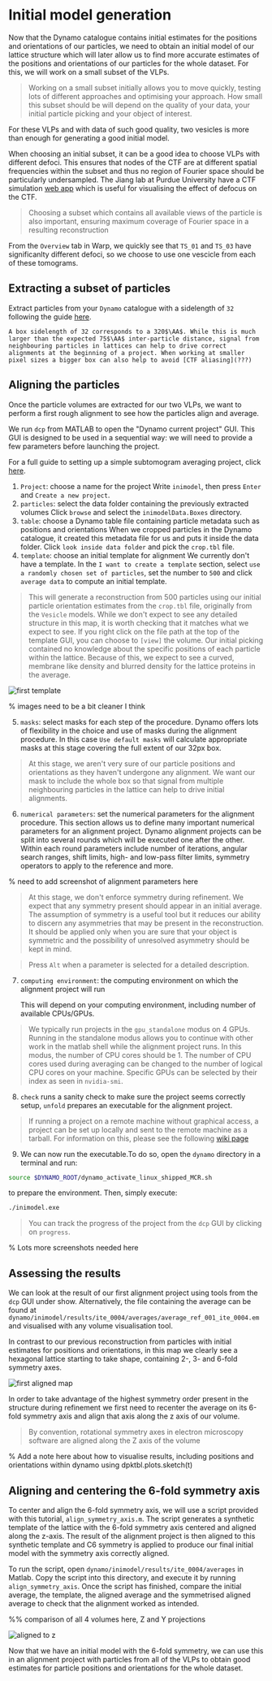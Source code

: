 # Initial model generation

Now that the Dynamo catalogue contains initial estimates for the positions and orientations of our particles, we need to obtain an initial model of our lattice structure which will later allow us to find more accurate estimates of the positions and orientations of our particles for the whole dataset. For this, we will work on a small subset of the VLPs.

> Working on a small subset initially allows you to move quickly, testing lots of different approaches and optimising your approach. How small this subset should be will depend on the quality of your data, your initial particle picking and your object of interest. 

For these VLPs and with data of such good quality, two vesicles is more than enough for generating a good initial model.

When choosing an initial subset, it can be a good idea to choose VLPs with different defoci. This ensures that nodes of the CTF are at different spatial frequencies within the subset and thus no region of Fourier space should be particularly undersampled. The Jiang lab at Purdue University have a CTF simulation [web app](https://ctf-simulation.herokuapp.com/) which is useful for visualising the effect of defocus on the CTF.

> Choosing a subset which contains all available views of the particle is also important, ensuring maximum coverage of Fourier space in a resulting reconstruction

From the `Overview` tab in Warp, we quickly see that `TS_01` and `TS_03` have significanlty different defoci, so we choose to use one vescicle from each of these tomograms.

## Extracting a subset of particles

Extract particles from your `Dynamo` catalogue with a sidelength of `32` following the guide [here](../../mini-tutorials/dynamo/extract-from-catalogue).

```{note}
A box sidelength of 32 corresponds to a 320$\AA$. While this is much larger than the expected 75$\AA$ inter-particle distance, signal from neighbouring particles in lattices can help to drive correct alignments at the beginning of a project. When working at smaller pixel sizes a bigger box can also help to avoid [CTF aliasing](???)
```

## Aligning the particles

Once the particle volumes are extracted for our two VLPs, we want to perform a first rough alignment to see how the particles align and average. 

We run `dcp` from MATLAB to open the "Dynamo current project" GUI. This GUI is designed to be used in a sequential way: we will need to provide a few parameters before launching the project.

For a full guide to setting up a simple subtomogram averaging project, click [here](../../mini-tutorials/dynamo/alignment-setup).

1. `Project`: choose a name for the project
   Write `inimodel`, then press `Enter` and `Create a new project`.
2. `particles`: select the data folder containing the previously extracted volumes
   Click `browse` and select the `inimodelData.Boxes` directory.
3. `table`: choose a Dynamo table file containing particle metadata such as positions and orientations
   When we cropped particles in the Dynamo catalogue, it created this metadata file for us and puts it inside the data folder. Click `look inside data folder` and pick the `crop.tbl` file.
4. `template`: choose an initial template for alignment
   We currently don't have a template. In the `I want to create a template` section, select `use a randomly chosen set of particles`, set the number to `500` and click `average data` to compute an initial template.

> This will generate a reconstruction from 500 particles using our initial particle orientation estimates from the `crop.tbl` file, originally from the `Vesicle` models. While we don't expect to see any detailed structure in this map, it is worth checking that it matches what we expect to see. If you right click on the file path at the top of the template GUI, you can choose to `[view]` the volume. Our initial picking contained no knowledge about the specific positions of each particle within the lattice. Because of this, we expect to see a curved, membrane like density and blurred density for the lattice proteins in the average.

![first template](https://i.ibb.co/dM5Dqt5/first-template-all.png)

% images need to be a bit cleaner I think

5. `masks`: select masks for each step of the procedure.
    Dynamo offers lots of flexibility in the choice and use of masks during the alignment procedure. In this case `Use default masks` will calculate appropriate masks at this stage covering the full extent of our 32px box.

> At this stage, we aren't very sure of our particle positions and orientations as they haven't undergone any alignment. We want our mask to include the whole box so that signal from multiple neighbouring particles in the lattice can help to drive initial alignments.

6. `numerical parameters`: set the numerical parameters for the alignment procedure.
    This section allows us to define many important numerical parameters for an alignment project. Dynamo alignment projects can be split into several rounds which will be executed one after the other. Within each round parameters include number of iterations, angular search ranges, shift limits, high- and low-pass filter limits, symmetry operators to apply to the reference and more.

% need to add screenshot of alignment parameters here
> At this stage, we don't enforce symmetry during refinement. We expect that any symmetry present should appear in an initial average. The assumption of symmetry is a useful tool but it reduces our ability to discern any asymmetries that may be present in the reconstruction. It should be applied only when you are sure that your object is symmetric and the possibility of unresolved asymmetry should be kept in mind.

> Press `Alt` when a parameter is selected for a detailed description.

7. `computing environment`: the computing environment on which the alignment project will run

    This will depend on your computing environment, including number of available CPUs/GPUs.

> We typically run projects in the `gpu_standalone` modus on 4 GPUs. Running in the standalone modus allows you to continue with other work in the matlab shell while the alignment project runs. In this modus, the number of CPU cores should be 1. The number of CPU cores used during averaging can be changed to the number of logical CPU cores on your machine. Specific GPUs can be selected by their index as seen in `nvidia-smi`.


8. `check` runs a sanity check to make sure the project seems correctly setup, `unfold` prepares an executable for the alignment project.

> If running a project on a remote machine without graphical access, a project can be set up locally and sent to the remote machine as a tarball. For information on this, please see the following [wiki page](https://wiki.dynamo.biozentrum.unibas.ch/w/index.php/Tarring_projects)


9. We can now run the executable.To do so, open the `dynamo` directory in a terminal and run:
```bash
source $DYNAMO_ROOT/dynamo_activate_linux_shipped_MCR.sh
```
to prepare the environment. Then, simply execute:
```bash
./inimodel.exe
```

> You can track the progress of the project from the `dcp` GUI by clicking on `progress`.

% Lots more screenshots needed here

## Assessing the results
We can look at the result of our first alignment project using tools from the `dcp` GUI under show. Alternatively, the file containing the average can be found at `dynamo/inimodel/results/ite_0004/averages/average_ref_001_ite_0004.em` and visualised with any volume visualisation tool.

In contrast to our previous reconstruction from particles with initial estimates for positions and orientations, in this map we clearly see a hexagonal lattice starting to take shape, containing 2-, 3- and 6-fold symmetry axes.

![first aligned map](https://i.ibb.co/wgby9P2/first-align-all.png)

In order to take advantage of the highest symmetry order present in the structure during refinement we first need to recenter the average on its 6-fold symmetry axis and align that axis along the z axis of our volume.

> By convention, rotational symmetry axes in electron microscopy software are aligned along the Z axis of the volume

% Add a note here about how to visualise results, including positions and orientations within dynamo using dpktbl.plots.sketch(t)

## Aligning and centering the 6-fold symmetry axis
To center and align the 6-fold symmetry axis, we will use a script provided with this tutorial, `align_symmetry_axis.m`. The script generates a synthetic template of the lattice with the 6-fold symmetry axis centered and aligned along the z-axis. The result of the alignment project is then aligned to this synthetic template and C6 symmetry is applied to produce our final initial model with the symmetry axis correctly aligned.

To run the script, open `dynamo/inimodel/results/ite_0004/averages` in Matlab. Copy the script into this directory, and execute it by running `align_symmetry_axis`. Once the script has finished, compare the initial average, the template, the aligned average and the symmetrised aligned average to check that the alignment worked as intended.

%% comparison of all 4 volumes here, Z and Y projections

![aligned to z ](https://i.ibb.co/Jxd9nXc/aligned-to-z.png)

Now that we have an initial model with the 6-fold symmetry, we can use this in an alignment project with particles from all of the VLPs to obtain good estimates for particle positions and orientations for the whole dataset.

